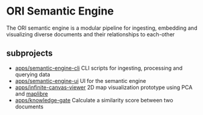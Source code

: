 # ORI Semantic Engine

The ORI semantic engine is a modular pipeline for ingesting, embedding and visualizing diverse documents and their relationships to each-other

## subprojects

- [apps/semantic-engine-cli](./apps/semantic-engine-cli/README.md)
  CLI scripts for ingesting, processing and querying data
- [apps/semantic-engine-ui](./apps/semantic-engine-ui/README.md)
  UI for the semantic engine
- [apps/infinite-canvas-viewer](apps/infinite-canvas-viewer/README)
  2D map visualization prototype using PCA and [maplibre](https://maplibre.org/)
- [apps/knowledge-gate](apps/knowledge-gate/README)
  Calculate a similarity score between two documents

